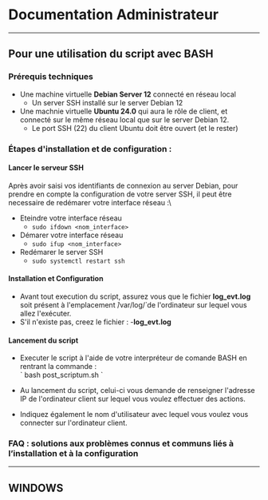 # Documentation Administrateur

_______________________________________________

## Pour une utilisation du script avec BASH

### Prérequis techniques

- Une machine virtuelle __Debian Server 12__ connecté en réseau local
  - Un server SSH installé sur le server Debian 12
- Une machnie virtuelle __Ubuntu 24.0__ qui aura le rôle de client, et connecté sur le même réseau local que sur le server Debian 12.
  - Le port SSH (22) du client Ubuntu doit être ouvert (et le rester)    

### Étapes d'installation et de configuration :

#### Lancer le serveur SSH

Après avoir saisi vos identifiants de connexion au server Debian, pour prendre en compte la configuration de votre server SSH, il peut être necessaire de redémarer votre interface réseau :\
- Eteindre votre interface réseau
  - `sudo ifdown <nom_interface>`
- Démarer votre interface réseau
  - `sudo ifup <nom_interface>`
- Redémarer le server SSH
  - `sudo systemctl restart ssh`

#### Installation et Configuration
- Avant tout execution du script, assurez vous que le fichier __log_evt.log__ soit présent à l'emplacement ̀/var/log/̀ de l'ordinateur sur lequel vous allez l'exécuter.
- S'il n'existe pas, creez le fichier :
  -__log_evt.log__

#### Lancement du script

- Executer le script à l'aide de votre interpréteur de comande BASH en rentrant la commande :\
` bash post_scriptum.sh ̀

- Au lancement du script, celui-ci vous demande de renseigner l'adresse IP de l'ordinateur client sur lequel vous voulez effectuer des actions.
- Indiquez également le nom d'utilisateur avec lequel vous voulez vous connecter sur l'ordinateur client.

### FAQ : solutions aux problèmes connus et communs liés à l’installation et à la configuration

_________________________________________________

## WINDOWS
